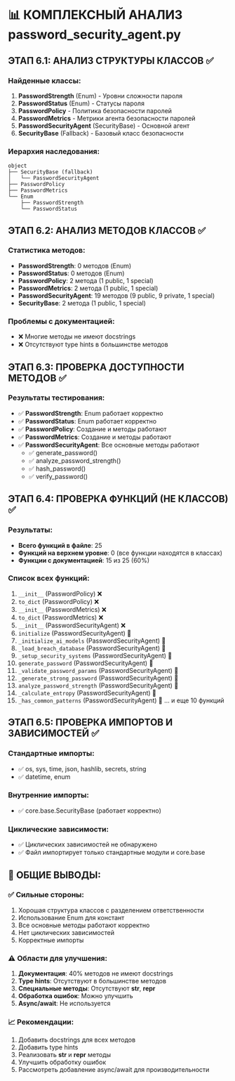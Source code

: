 # 📊 КОМПЛЕКСНЫЙ АНАЛИЗ password_security_agent.py

## ЭТАП 6.1: АНАЛИЗ СТРУКТУРЫ КЛАССОВ ✅

### Найденные классы:
1. **PasswordStrength** (Enum) - Уровни сложности пароля
2. **PasswordStatus** (Enum) - Статусы пароля  
3. **PasswordPolicy** - Политика безопасности паролей
4. **PasswordMetrics** - Метрики агента безопасности паролей
5. **PasswordSecurityAgent** (SecurityBase) - Основной агент
6. **SecurityBase** (Fallback) - Базовый класс безопасности

### Иерархия наследования:
```
object
├── SecurityBase (fallback)
│   └── PasswordSecurityAgent
├── PasswordPolicy
├── PasswordMetrics
└── Enum
    ├── PasswordStrength
    └── PasswordStatus
```

## ЭТАП 6.2: АНАЛИЗ МЕТОДОВ КЛАССОВ ✅

### Статистика методов:
- **PasswordStrength**: 0 методов (Enum)
- **PasswordStatus**: 0 методов (Enum)
- **PasswordPolicy**: 2 метода (1 public, 1 special)
- **PasswordMetrics**: 2 метода (1 public, 1 special)
- **PasswordSecurityAgent**: 19 методов (9 public, 9 private, 1 special)
- **SecurityBase**: 2 метода (1 public, 1 special)

### Проблемы с документацией:
- ❌ Многие методы не имеют docstrings
- ❌ Отсутствуют type hints в большинстве методов

## ЭТАП 6.3: ПРОВЕРКА ДОСТУПНОСТИ МЕТОДОВ ✅

### Результаты тестирования:
- ✅ **PasswordStrength**: Enum работает корректно
- ✅ **PasswordStatus**: Enum работает корректно
- ✅ **PasswordPolicy**: Создание и методы работают
- ✅ **PasswordMetrics**: Создание и методы работают
- ✅ **PasswordSecurityAgent**: Все основные методы работают
  - ✅ generate_password()
  - ✅ analyze_password_strength()
  - ✅ hash_password()
  - ✅ verify_password()

## ЭТАП 6.4: ПРОВЕРКА ФУНКЦИЙ (НЕ КЛАССОВ) ✅

### Результаты:
- **Всего функций в файле**: 25
- **Функций на верхнем уровне**: 0 (все функции находятся в классах)
- **Функции с документацией**: 15 из 25 (60%)

### Список всех функций:
1. `__init__` (PasswordPolicy) ❌
2. `to_dict` (PasswordPolicy) ❌
3. `__init__` (PasswordMetrics) ❌
4. `to_dict` (PasswordMetrics) ❌
5. `__init__` (PasswordSecurityAgent) ❌
6. `initialize` (PasswordSecurityAgent) 📝
7. `_initialize_ai_models` (PasswordSecurityAgent) 📝
8. `_load_breach_database` (PasswordSecurityAgent) 📝
9. `_setup_security_systems` (PasswordSecurityAgent) 📝
10. `generate_password` (PasswordSecurityAgent) 📝
11. `_validate_password_params` (PasswordSecurityAgent) 📝
12. `_generate_strong_password` (PasswordSecurityAgent) 📝
13. `analyze_password_strength` (PasswordSecurityAgent) 📝
14. `_calculate_entropy` (PasswordSecurityAgent) 📝
15. `_has_common_patterns` (PasswordSecurityAgent) 📝
... и еще 10 функций

## ЭТАП 6.5: ПРОВЕРКА ИМПОРТОВ И ЗАВИСИМОСТЕЙ ✅

### Стандартные импорты:
- ✅ os, sys, time, json, hashlib, secrets, string
- ✅ datetime, enum

### Внутренние импорты:
- ✅ core.base.SecurityBase (работает корректно)

### Циклические зависимости:
- ✅ Циклических зависимостей не обнаружено
- ✅ Файл импортирует только стандартные модули и core.base

## 🎯 ОБЩИЕ ВЫВОДЫ:

### ✅ Сильные стороны:
1. Хорошая структура классов с разделением ответственности
2. Использование Enum для констант
3. Все основные методы работают корректно
4. Нет циклических зависимостей
5. Корректные импорты

### ⚠️ Области для улучшения:
1. **Документация**: 40% методов не имеют docstrings
2. **Type hints**: Отсутствуют в большинстве методов
3. **Специальные методы**: Отсутствуют __str__, __repr__
4. **Обработка ошибок**: Можно улучшить
5. **Async/await**: Не используется

### 📈 Рекомендации:
1. Добавить docstrings для всех методов
2. Добавить type hints
3. Реализовать __str__ и __repr__ методы
4. Улучшить обработку ошибок
5. Рассмотреть добавление async/await для производительности